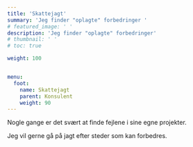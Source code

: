 ```yaml
---
title: 'Skattejagt'
summary: 'Jeg finder "oplagte" forbedringer '
# featured_image: ' '
description: 'Jeg finder "oplagte" forbedringer'
# thumbnail: ' '
# toc: true

weight: 100


menu:
  foot:
    name: Skattejagt 
    parent: Konsulent
    weight: 90
---
```


Nogle gange er det svært at finde fejlene i sine egne projekter.

Jeg vil  gerne gå på jagt efter steder som kan  forbedres.

